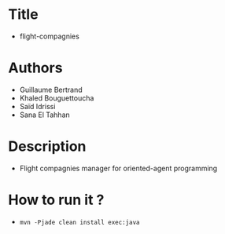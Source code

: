 # Title
- flight-compagnies

# Authors
- Guillaume Bertrand
- Khaled Bouguettoucha
- Saïd Idrissi
- Sana El Tahhan

# Description
- Flight compagnies manager for oriented-agent programming

# How to run it ?
- ```mvn -Pjade clean install exec:java```
